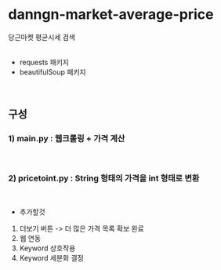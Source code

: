 # danngn-market-average-price
 당근마켓 평균시세 검색
 <br>
 <br>
* requests 패키지 <br>
* beautifulSoup 패키지 <br>
 
 <br>
 <h2>구성</h2>
 <h3>1) main.py : 웹크롤링 + 가격 계산</h3><br>
 <h3>2) pricetoint.py : String 형태의 가격을 int 형태로 변환</h3><br>
 
 * 추가할것<br>
 1. 더보기 버튼 -> 더 많은 가격 목록 확보  <red>완료</red><br>
 2. 웹 연동 <br>
 3. Keyword 상호작용 <br>
 4. Keyword 세분화 결정 <br>
